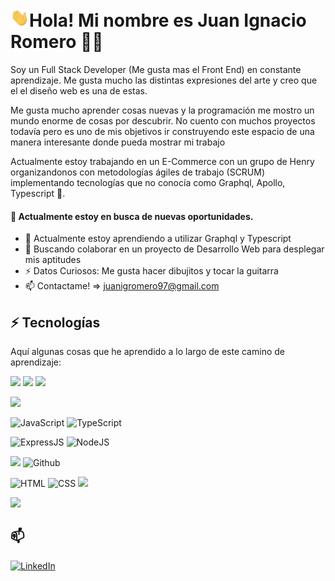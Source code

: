 # <img src="https://raw.githubusercontent.com/ABSphreak/ABSphreak/master/gifs/Hi.gif" width="30px">Hola! Mi nombre es Juan Ignacio Romero 👨‍💻

Soy un Full Stack Developer (Me gusta mas el Front End) en constante aprendizaje. Me gusta mucho las distintas expresiones del arte y creo que el el diseño web es una de estas. 

Me gusta mucho aprender cosas nuevas y la programación me mostro un mundo enorme de cosas por descubrir. No cuento con muchos proyectos todavía pero es uno de mis objetivos ir construyendo este espacio de una manera interesante donde pueda mostrar mi trabajo

Actualmente estoy trabajando en un E-Commerce con un grupo de Henry organizandonos con metodologías ágiles de trabajo (SCRUM) implementando tecnologías que no conocía como Graphql, Apollo, Typescript 🚀.

#### 🔭 Actualmente estoy en busca de nuevas oportunidades.
- 🌱 Actualmente estoy aprendiendo a utilizar Graphql y Typescript
- 👯 Buscando colaborar en un proyecto de Desarrollo Web para desplegar mis aptitudes
- ⚡ Datos Curiosos: Me gusta hacer dibujitos y tocar la guitarra
- 📫 Contactame! => juanigromero97@gmail.com

## ⚡ Tecnologías

Aquí algunas cosas que he aprendido a lo largo de este camino de aprendizaje:

 ![](https://img.shields.io/badge/React-20232A?style=for-the-badge&logo=react&logoColor=61DAFB) ![](	https://img.shields.io/badge/Redux-593D88?style=for-the-badge&logo=redux&logoColor=white) ![]( https://img.shields.io/badge/React_Router-CA4245?style=for-the-badge&logo=react-router&logoColor=white)
 
![]( https://img.shields.io/badge/GraphQl-E10098?style=for-the-badge&logo=graphql&logoColor=white!)



  ![JavaScript](https://img.shields.io/badge/JavaScript-F7DF1E?style=for-the-badge&logo=javascript&logoColor=black) ![TypeScript](https://img.shields.io/badge/TypeScript-007ACC?style=for-the-badge&logo=typescript&logoColor=white) 
  
![ExpressJS](https://img.shields.io/badge/Express.js-404D59?style=for-the-badge) ![NodeJS](https://img.shields.io/badge/Node.js-43853D?style=for-the-badge&logo=node.js&logoColor=white) 


 ![](https://img.shields.io/badge/git%20-%23F05033.svg?&style=for-the-badge&logo=git&logoColor=white) ![Github](https://img.shields.io/badge/github%20-%23121011.svg?&style=for-the-badge&logo=github&logoColor=white) 
 
 ![HTML](https://img.shields.io/badge/HTML5-E34F26?style=for-the-badge&logo=html5&logoColor=white) ![CSS](https://img.shields.io/badge/CSS-239120?&style=for-the-badge&logo=css3&logoColor=white) ![](https://img.shields.io/badge/Sass-CC6699?style=for-the-badge&logo=sass&logoColor=white)
 
 ![](https://img.shields.io/badge/PostgreSQL-316192?style=for-the-badge&logo=postgresql&logoColor=white) 
 


## 📫 
[![LinkedIn](https://img.shields.io/badge/LinkedIn-0077B5?style=for-the-badge&logo=linkedin&logoColor=white)](https://in.linkedin.com/in/juanigromero)


